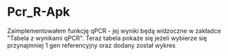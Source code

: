 # Pcr_R-Apk

Zaimplementowałem funkcję qPCR - jej wyniki będą widzoczne w zakładce "Tabela z wynikami qPCR".
Teraz tabela pokaże się jeżeli wybierze się przynajmniej 1 gen referencyjny oraz dodany został wykres
